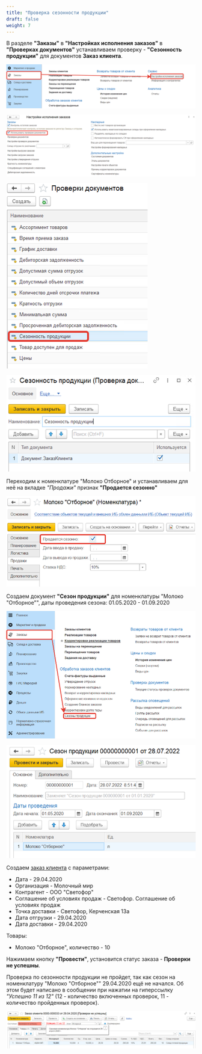 ```yaml
---
title: "Проверка сезонности продукции"
draft: false
weight: 7
---
```


В разделе **"Заказы"** в **"Настройках исполнения заказов"** в **"Проверках документов"** устанавливаем проверку - **"Сезонность продукции"** для документов **Заказ клиента**.

[![1][1]][1]

[![2][2]][2]

[![3][3]][3]

[![4][4]][4]

Переходим к номенклатуре "Молоко Отборное" и устанавливаем для неё на вкладке *"Продажи"* признак **"Продается сезонно"**

[![5][5]][5]

Создаем документ **"Сезон продукции"** для номенклатуры "Молоко "Отборное"", даты проведения сезона: 01.05.2020 - 01.09.2020

[![6][6]][6]

[![7][7]][7]

Создаем [заказ клиента](https://konstanta-it.github.io/erp4food/CRM/CustomerService/FormationOfOrders/CustomerOrder) с параметрами:

- Дата - 29.04.2020
- Организация - Молочный мир
- Контрагент - ООО "Светофор"
- Соглашение об условиях продаж - Светофор. Соглашение об условиях продаж
- Точка доставки - Светофор, Керченская 13а
- Дата отгрузки - 29.04.2020
- Дата доставки - 29.04.2020

Товары:

- Молоко "Отборное", количество - 10

Нажимаем кнопку **"Провести"**, установится статус заказа - **Проверки не успешны**.

Проверка по сезонности продукции не пройдет, так как сезон на номенклатуру "Молоко "Отборное"" 29.04.2020 ещё не начался. Об этом будет написано в сообщении при нажатии на гиперссылку *"Успешно 11 из 12"* (12 - количество включенных проверок, 11 - количество пройденных проверок).

[![8][8]][8]

[1]: 1.png
[2]: 2.png
[3]: 3.png
[4]: 4.png
[5]: 5.png
[6]: 6.png
[7]: 7.png
[8]: 8.png